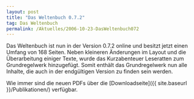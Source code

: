 ```yaml
---
layout: post
title: "Das Weltenbuch 0.7.2"
tag: Das Weltenbuch
permalink: /Aktuelles/2006-10-23-DasWeltenbuch072
---
```


Das Weltenbuch ist nun in der Version 0.7.2 online und besitzt jetzt einen Umfang von 168 Seiten. Neben kleineren Änderungen im Layout und die Überarbeitung einiger Texte, wurde das Kurzabenteuer Leseratten zum Grundregelwerk hinzugefügt. Somit enthält das Grundregelwerk nun alle Inhalte, die auch in der endgültigen Version zu finden sein werden.

Wie immer sind die neuen PDFs über die [Downloadseite]({{ site.baseurl }}/Publikationen/) verfügbar.


